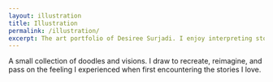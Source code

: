 ```yaml
---
layout: illustration
title: Illustration
permalink: /illustration/
excerpt: The art portfolio of Desiree Surjadi. I enjoy interpreting stories and am inspired by graphic novels and animation from around the world.
---
```


A small collection of doodles and visions. I draw to recreate, reimagine, and pass on the feeling I experienced when first encountering the stories I love.